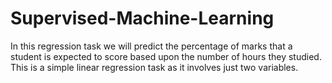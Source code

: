 # Supervised-Machine-Learning
In this regression task we will predict the percentage of marks that a student is expected to score based upon the number of hours they studied. This is a simple linear regression task as it involves just two variables.
